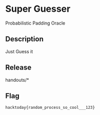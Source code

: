 # Super Guesser

Probabilistic Padding Oracle

## Description
Just Guess it

## Release

handouts/*

## Flag
`hacktoday{random_process_so_cool___123}`
